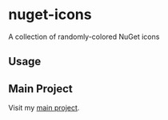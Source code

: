 # nuget-icons
A collection of randomly-colored NuGet icons

## Usage


## Main Project
Visit my [main project](https://github.com/justinwritescode).